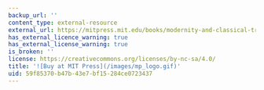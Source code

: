 ```yaml
---
backup_url: ''
content_type: external-resource
external_url: https://mitpress.mit.edu/books/modernity-and-classical-tradition
has_external_licence_warning: true
has_external_license_warning: true
is_broken: ''
license: https://creativecommons.org/licenses/by-nc-sa/4.0/
title: '![Buy at MIT Press](/images/mp_logo.gif)'
uid: 59f85370-b47b-43e7-bf15-284ce0723437
---
```

